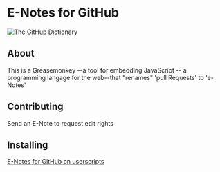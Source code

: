 # E-Notes for GitHub
![The GitHub Dictionary](https://pbs.twimg.com/media/BUADXETCIAEokzE.png)

## About
This is a Greasemonkey -​-a tool for embedding JavaScript -​- a programming langage for the web-​-that "renames" 'pull Requests' to 'e-Notes'

## Contributing
Send an E-Note to request edit rights

## Installing
[E-Notes for GitHub on userscripts](http://userscripts.org/scripts/show/177741)
